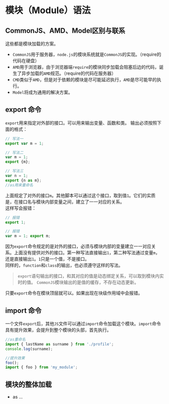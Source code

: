 # 模块（Module）语法

## CommonJS、AMD、Model区别与联系
这些都是模块加载的方案。
- `CommonJS`用于服务器，`node.js`的模块系统就是`CommonJS`的实现。（require的代码在硬盘）
- `AMD`用于浏览器，由于浏览器端`require`的模块同步加载会阻塞后边的代码，诞生了异步加载的`AMD`规范。（require的代码在服务器）
- `CMD`类似于`AMD`，但是对于依赖的模块是尽可能延迟执行，`AMD`是尽可能早的执行。
- `Model`将成为通用的解决方案。

## export 命令
`export`用来指定对外部的接口。可以用来输出变量、函数和类。
输出必须按照下面的格式：
```javascript
// 写法一
export var m = 1;

// 写法二
var m = 1;
export {m};

// 写法三
var n = 1;
export {n as m};
//as用来重命名
```
上面规定了对外的接口`m`。其他脚本可以通过这个接口，取到值`1`。它们的实质是，在接口名与模块内部变量之间，建立了一一对应的关系。  
这样写会报错：
```javascript
// 报错 
export 1;

// 报错 
var m = 1; export m;
```
因为`export`命令规定的是对外的接口，必须与模块内部的变量建立一一对应关系。上面没有提供对外的接口。第一种写法直接输出`1`，第二种写法通过变量`m`，还是直接输出`1`。`1`只是一个值，不是接口。  
同样的，`function`和`class`的输出，也必须遵守这样的写法。

> `export`语句输出的接口，和其对应的值是动态绑定关系，可以取到模块内实时的值。 `CommonJS`模块输出的是值的缓存，不存在动态更新。

只要`export`命令在模块顶层就可以。如果出现在块级作用域中会报错。


## import 命令
一个文件`export`后，其他`JS`文件可以通过`import`命令加载这个模块。`import`命令具有提升效果，会提升到整个模块的头部，首先执行。  
```javascript
//as重命名
import { lastName as surname } from './profile';
console.log(surname);

//提升效果
foo();
import { foo } from 'my_module';
```

## 模块的整体加载
* as ...